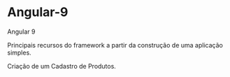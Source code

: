 # Angular-9
Angular 9

Principais recursos do framework a partir da construção de uma aplicação simples.

Criação de um Cadastro de Produtos.
